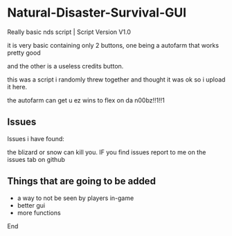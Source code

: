 # Natural-Disaster-Survival-GUI
Really basic nds script |  Script Version V1.0

it is very basic containing only 2 buttons, one being a autofarm that works pretty good

and the other is a useless credits button.

this was a script i randomly threw together and thought it was ok so i upload it here.

the autofarm can get u ez wins to flex on da n00bz!!1!!1

## Issues

Issues i have found: 

the blizard or snow can kill you. IF you find issues report to me on the issues tab on github

## Things that are going to be added

* a way to not be seen by players in-game
* better gui
* more functions

End
